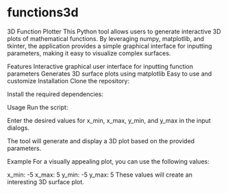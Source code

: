# functions3d

3D Function Plotter
This Python tool allows users to generate interactive 3D plots of mathematical functions. By leveraging numpy, matplotlib, and tkinter, the application provides a simple graphical interface for inputting parameters, making it easy to visualize complex surfaces.

Features
Interactive graphical user interface for inputting function parameters
Generates 3D surface plots using matplotlib
Easy to use and customize
Installation
Clone the repository:

Install the required dependencies:

Usage
Run the script:

Enter the desired values for x_min, x_max, y_min, and y_max in the input dialogs.

The tool will generate and display a 3D plot based on the provided parameters.

Example
For a visually appealing plot, you can use the following values:

x_min: -5
x_max: 5
y_min: -5
y_max: 5
These values will create an interesting 3D surface plot.
